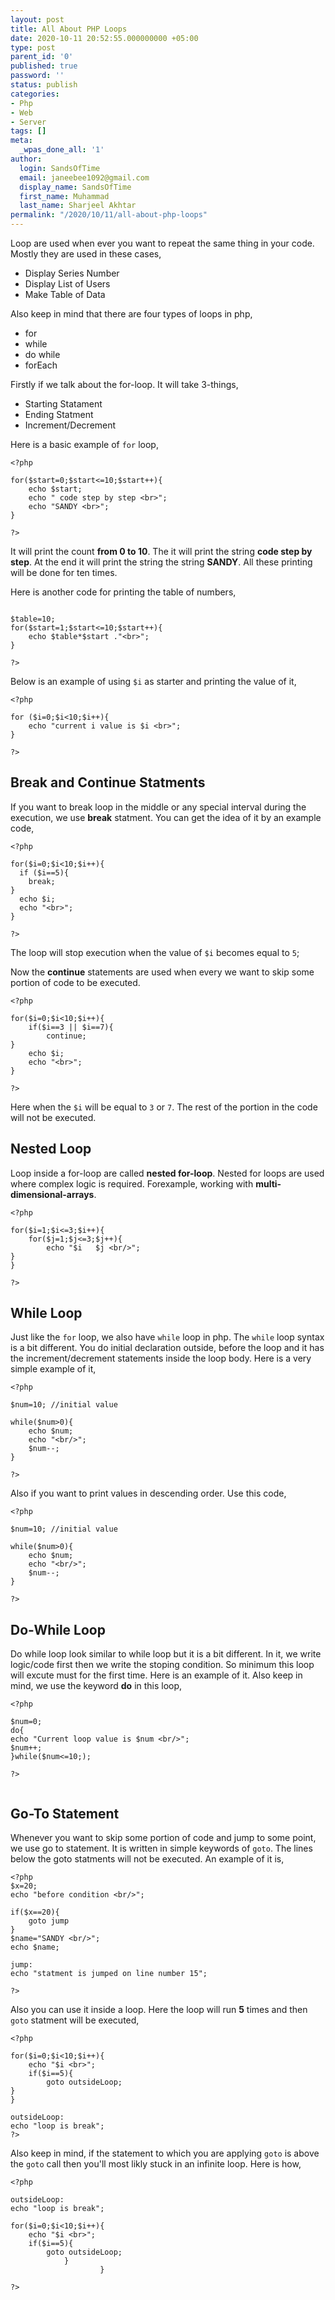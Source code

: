 ```yaml
---
layout: post
title: All About PHP Loops
date: 2020-10-11 20:52:55.000000000 +05:00
type: post
parent_id: '0'
published: true
password: ''
status: publish
categories:
- Php
- Web
- Server
tags: []
meta:
  _wpas_done_all: '1'
author:
  login: SandsOfTime
  email: janeebee1092@gmail.com
  display_name: SandsOfTime
  first_name: Muhammad
  last_name: Sharjeel Akhtar
permalink: "/2020/10/11/all-about-php-loops"
---
```

Loop are used when ever you want to repeat the same thing in your code. Mostly they are used in these cases,

* Display Series Number
* Display List of Users
* Make Table of Data

Also keep in mind that there are four types of loops in php,

* for
* while
* do while
* forEach

Firstly if we talk about the for-loop. It will take 3-things,

* Starting Statament
* Ending Statment
* Increment/Decrement 

Here is a basic example of `for` loop,

```
<?php

for($start=0;$start<=10;$start++){
    echo $start;
    echo " code step by step <br>";
    echo "SANDY <br>";
}

?>
```

It will print the count **from 0 to 10**. The it will print the string **code step by step**. At the end it will print the string the string **SANDY**. All these printing will be done for ten times.

Here is another code for printing the table of numbers,

```

$table=10;
for($start=1;$start<=10;$start++){
    echo $table*$start ."<br>";
}

?>

```
Below is an example of using `$i` as starter and printing the value of it,

```
<?php

for ($i=0;$i<10;$i++){
    echo "current i value is $i <br>";
}

?>
```

## Break and Continue Statments

If you want to break loop in the middle or any special interval during the execution, we use **break** statment. You can get the idea of it by an example code,

```
<?php

for($i=0;$i<10;$i++){
  if ($i==5){
    break;
}
  echo $i;
  echo "<br>";
}

?>
```

The loop will stop execution when the value of `$i` becomes equal to `5`;

Now the **continue** statements are used when every we want to skip some portion of code to be executed.

```
<?php

for($i=0;$i<10;$i++){
    if($i==3 || $i==7){
        continue;
}
    echo $i;
    echo "<br>";
}

?>
```

Here when the `$i` will be equal to `3` or `7`. The rest of the portion in the code will not be executed.

## Nested Loop

Loop inside a for-loop are called **nested for-loop**. Nested for loops are used where complex logic is required. Forexample, working with **multi-dimensional-arrays**. 

```
<?php

for($i=1;$i<=3;$i++){
    for($j=1;$j<=3;$j++){
        echo "$i   $j <br/>";
}
}

?>
```

## While Loop

Just like the `for` loop, we also have `while` loop in php. The `while` loop syntax is a bit different. You do initial declaration outside, before the loop and it has the increment/decrement statements inside the loop body. Here is a very simple example of it,

```
<?php

$num=10; //initial value

while($num>0){
    echo $num;
    echo "<br/>";
    $num--;
}

?>
```

Also if you want to print values in descending order. Use this code,

```
<?php

$num=10; //initial value

while($num>0){
    echo $num;
    echo "<br/>";
    $num--;
}

?>
```

## Do-While Loop

Do while loop look similar to while loop but it is a bit different. In it, we write logic/code first then we write the stoping condition. So minimum this loop will excute must for the first time. Here is an example of it. Also keep in mind, we use the keyword **do** in this loop,

```
<?php

$num=0;
do{
echo "Current loop value is $num <br/>";
$num++;
}while($num<=10;);

?>


```

## Go-To Statement

Whenever you want to skip some portion of code and jump to some point, we use go to statement. It is written in simple keywords of `goto`. The lines below the goto statments will not be executed. An example of it is,

```
<?php
$x=20;
echo "before condition <br/>";

if($x==20){
    goto jump
}
$name="SANDY <br/>";
echo $name;

jump:
echo "statment is jumped on line number 15";

?>
```
Also you can use it inside a loop. Here the loop will run **5** times and then `goto` statment will be executed,

```
<?php

for($i=0;$i<10;$i++){
    echo "$i <br>";  
    if($i==5){
        goto outsideLoop;
}  
}

outsideLoop:
echo "loop is break";
?>
```

Also keep in mind, if the statement to which you are applying `goto` is above the `goto` call then you'll most likly stuck in an infinite loop. Here is how,

```
<?php

outsideLoop:
echo "loop is break";

for($i=0;$i<10;$i++){
    echo "$i <br>";  
    if($i==5){
        goto outsideLoop;
            }  
                    }

?>
```